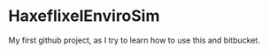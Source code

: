 HaxeflixelEnviroSim
===================

My first github project, as I try to learn how to use this and bitbucket.
